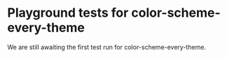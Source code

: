 # Playground tests for color-scheme-every-theme
We are still awaiting the first test run for color-scheme-every-theme.

